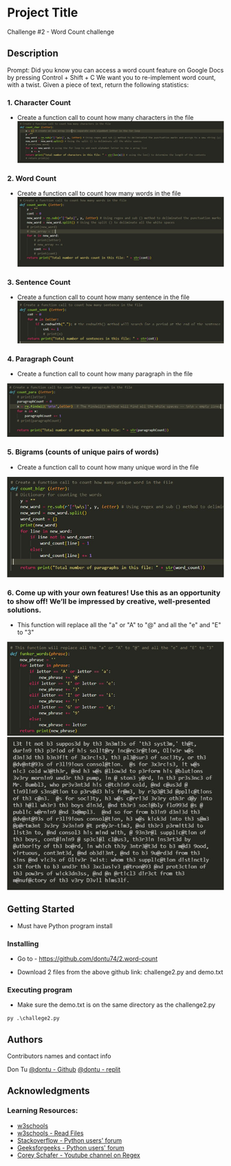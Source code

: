 # Project Title

Challenge #2 - Word Count challenge

## Description

Prompt: Did you know you can access a word count feature on Google Docs by pressing Control + Shift + C 
We want you to re-implement word count, with a twist. Given a piece of text, return the following statistics:
### 1. Character Count
* Create a function call to count how many characters in the file
![Solution](images/character.jpg)
### 2. Word Count
* Create a function call to count how many words in the file
![Solution](images/word.jpg)
### 3. Sentence Count
* Create a function call to count how many sentence in the file
![Solution](images/sentence.jpg)
### 4. Paragraph Count
* Create a function call to count how many paragraph in the file

![Solution](images/paragraph.jpg)
### 5. Bigrams (counts of unique pairs of words)
* Create a function call to count how many unique word in the file

![Solution](images/bigr.jpg)
### 6. Come up with your own features! Use this as an opportunity to show off! We’ll be impressed by creative, well-presented solutions.
* This function will replace all the "a" or "A" to "@" and all the "e" and "E" to "3"

![Solution](images/funker2.jpg)
![Solution](images/funker.jpg)
## Getting Started

* Must have Python program install

### Installing

* Go to - https://github.com/dontu74/2.word-count

* Download 2 files from the above github link: challenge2.py and demo.txt

### Executing program

* Make sure the demo.txt is on the same directory as the challenge2.py
```
py .\challege2.py
```

## Authors

Contributors names and contact info

Don Tu
[@dontu - Github](https://github.com/dontu74)
[@dontu - replit](https://replit.com/@dontu74)


## Acknowledgments

### Learning Resources:
* [w3schools](https://www.w3schools.com/python/python_regex.asp#matchobject)
* [w3schools - Read Files](https://www.w3schools.com/python/python_file_open.asp)
* [Stackoverflow - Python users' forum](https://stackoverflow.com/questions/7359510/how-to-count-the-number-of-words-in-a-paragraph-and-exclude-some-words-from-a-f)
* [Geeksforgeeks - Python users' forum](https://www.geeksforgeeks.org/counting-number-lines-words-characters-paragraphs-text-file-using-java/)
* [Corey Schafer - Youtube channel on Regex](https://www.youtube.com/watch?v=K8L6KVGG-7o)
